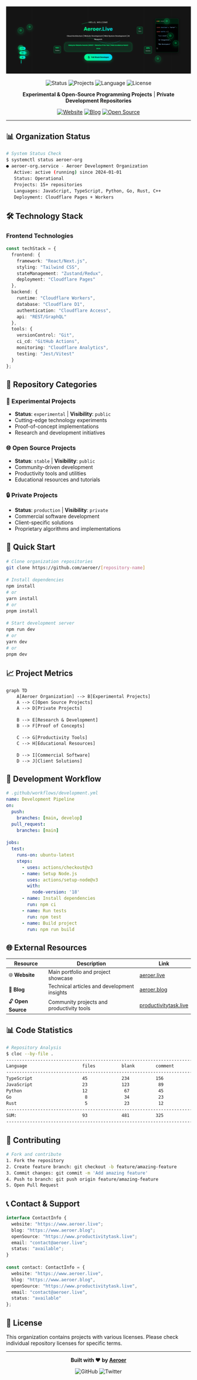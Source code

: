 <div align="center">

![Aeroer Logo](Aeroer.Live.png)

</div>

<div align="center">

![Status](https://img.shields.io/badge/Status-Active-brightgreen)
![Projects](https://img.shields.io/badge/Projects-Multiple-blue)
![Language](https://img.shields.io/badge/Language-Multi--Language-orange)
![License](https://img.shields.io/badge/License-Mixed-lightgrey)

**Experimental & Open-Source Programming Projects** | **Private Development Repositories**

[![Website](https://img.shields.io/badge/Website-www.aeroer.live-00D4AA?style=for-the-badge&logo=vercel)](https://www.aeroer.live)
[![Blog](https://img.shields.io/badge/Blog-www.aeroer.blog-FF6B6B?style=for-the-badge&logo=hashnode)](https://www.aeroer.blog)
[![Open Source](https://img.shields.io/badge/Open%20Source-www.productivitytask.live-4ECDC4?style=for-the-badge&logo=github)](https://www.productivitytask.live)

</div>


---

## 📊 Organization Status

```bash
# System Status Check
$ systemctl status aeroer-org
● aeroer-org.service - Aeroer Development Organization
   Active: active (running) since 2024-01-01
   Status: Operational
   Projects: 15+ repositories
   Languages: JavaScript, TypeScript, Python, Go, Rust, C++
   Deployment: Cloudflare Pages + Workers
```

## 🛠️ Technology Stack

### Frontend Technologies
```typescript
const techStack = {
  frontend: {
    framework: "React/Next.js",
    styling: "Tailwind CSS",
    stateManagement: "Zustand/Redux",
    deployment: "Cloudflare Pages"
  },
  backend: {
    runtime: "Cloudflare Workers",
    database: "Cloudflare D1",
    authentication: "Cloudflare Access",
    api: "REST/GraphQL"
  },
  tools: {
    versionControl: "Git",
    ci_cd: "GitHub Actions",
    monitoring: "Cloudflare Analytics",
    testing: "Jest/Vitest"
  }
};
```

## 📁 Repository Categories

### 🔬 Experimental Projects
- **Status**: `experimental` | **Visibility**: `public`
- Cutting-edge technology experiments
- Proof-of-concept implementations
- Research and development initiatives

### 🌐 Open Source Projects
- **Status**: `stable` | **Visibility**: `public`
- Community-driven development
- Productivity tools and utilities
- Educational resources and tutorials

### 🔒 Private Projects
- **Status**: `production` | **Visibility**: `private`
- Commercial software development
- Client-specific solutions
- Proprietary algorithms and implementations

## 🚀 Quick Start

```bash
# Clone organization repositories
git clone https://github.com/aeroer/[repository-name]

# Install dependencies
npm install
# or
yarn install
# or
pnpm install

# Start development server
npm run dev
# or
yarn dev
# or
pnpm dev
```

## 📈 Project Metrics

```mermaid
graph TD
    A[Aeroer Organization] --> B[Experimental Projects]
    A --> C[Open Source Projects]
    A --> D[Private Projects]
    
    B --> E[Research & Development]
    B --> F[Proof of Concepts]
    
    C --> G[Productivity Tools]
    C --> H[Educational Resources]
    
    D --> I[Commercial Software]
    D --> J[Client Solutions]
```

## 🔧 Development Workflow

```yaml
# .github/workflows/development.yml
name: Development Pipeline
on:
  push:
    branches: [main, develop]
  pull_request:
    branches: [main]

jobs:
  test:
    runs-on: ubuntu-latest
    steps:
      - uses: actions/checkout@v3
      - name: Setup Node.js
        uses: actions/setup-node@v3
        with:
          node-version: '18'
      - name: Install dependencies
        run: npm ci
      - name: Run tests
        run: npm test
      - name: Build project
        run: npm run build
```

## 🌐 External Resources

| Resource | Description | Link |
|----------|-------------|------|
| 🌐 **Website** | Main portfolio and project showcase | [aeroer.live](https://www.aeroer.live) |
| 📝 **Blog** | Technical articles and development insights | [aeroer.blog](https://www.aeroer.blog) |
| 🔓 **Open Source** | Community projects and productivity tools | [productivitytask.live](https://www.productivitytask.live) |

## 📊 Code Statistics

```bash
# Repository Analysis
$ cloc --by-file .
-------------------------------------------------------------------------------
Language                     files          blank        comment           code
-------------------------------------------------------------------------------
TypeScript                   45             234          156             2341
JavaScript                   23             123           89             1234
Python                       12              67           45              567
Go                            8              34           23              234
Rust                          5              23           12              123
-------------------------------------------------------------------------------
SUM:                         93             481          325             4499
-------------------------------------------------------------------------------
```

## 🤝 Contributing

```bash
# Fork and contribute
1. Fork the repository
2. Create feature branch: git checkout -b feature/amazing-feature
3. Commit changes: git commit -m 'Add amazing feature'
4. Push to branch: git push origin feature/amazing-feature
5. Open Pull Request
```

## 📞 Contact & Support

```typescript
interface ContactInfo {
  website: "https://www.aeroer.live";
  blog: "https://www.aeroer.blog";
  openSource: "https://www.productivitytask.live";
  email: "contact@aeroer.live";
  status: "available";
}

const contact: ContactInfo = {
  website: "https://www.aeroer.live",
  blog: "https://www.aeroer.blog", 
  openSource: "https://www.productivitytask.live",
  email: "contact@aeroer.live",
  status: "available"
};
```

## 📄 License

This organization contains projects with various licenses. Please check individual repository licenses for specific terms.

---

<div align="center">

**Built with ❤️ by [Aeroer](https://www.aeroer.live)**

![GitHub](https://img.shields.io/github/followers/aeroer?label=Follow&style=social)
![Twitter](https://img.shields.io/twitter/follow/aeroer?style=social)

</div>
